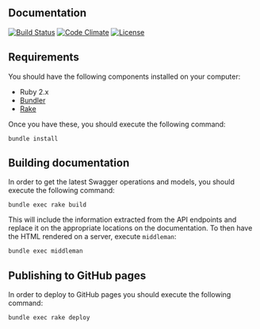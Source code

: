 Documentation
-------------

[![Build Status](https://travis-ci.org/agco-fuse/documentation.svg?branch=master)](https://travis-ci.org/agco-fuse/documentation)
[![Code Climate](https://codeclimate.com/github/agco-fuse/documentation/badges/gpa.svg)](https://codeclimate.com/github/agco-fuse/documentation)
[![License](https://img.shields.io/github/license/mashape/apistatus.svg?maxAge=2592000)](https://github.com/agco-fuse/documentation/blob/master/LICENSE)

## Requirements

You should have the following components installed on your computer:

- Ruby 2.x
- [Bundler](http://bundler.io/)
- [Rake](http://rake.rubyforge.org/)

Once you have these, you should execute the following command:

```
bundle install
```

## Building documentation

In order to get the latest Swagger operations and models, you should execute the following command:

```
bundle exec rake build
```

This will include the information extracted from the API endpoints and replace it on the appropriate locations on the documentation.
To then have the HTML rendered on a server, execute `middleman`:

```
bundle exec middleman
```

## Publishing to GitHub pages

In order to deploy to GitHub pages you should execute the following command:

```
bundle exec rake deploy
```
